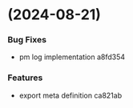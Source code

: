 #  (2024-08-21)


### Bug Fixes

* pm log implementation a8fd354


### Features

* export meta definition ca821ab



